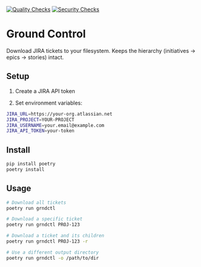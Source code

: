 [![Quality Checks](https://github.com/KeplerOps/Ground-Control/actions/workflows/quality.yml/badge.svg)](https://github.com/KeplerOps/Ground-Control/actions/workflows/quality.yml)
[![Security Checks](https://github.com/KeplerOps/Ground-Control/actions/workflows/security.yml/badge.svg)](https://github.com/KeplerOps/Ground-Control/actions/workflows/security.yml)

# Ground Control

Download JIRA tickets to your filesystem. Keeps the hierarchy (initiatives -> epics -> stories) intact.

## Setup

1. Create a JIRA API token

2. Set environment variables:

```bash
JIRA_URL=https://your-org.atlassian.net
JIRA_PROJECT=YOUR-PROJECT
JIRA_USERNAME=your.email@example.com
JIRA_API_TOKEN=your-token
```

## Install

```bash
pip install poetry
poetry install
```

## Usage

```bash
# Download all tickets
poetry run grndctl

# Download a specific ticket
poetry run grndctl PROJ-123

# Download a ticket and its children
poetry run grndctl PROJ-123 -r

# Use a different output directory
poetry run grndctl -o /path/to/dir
```
